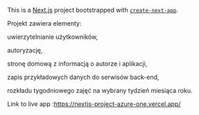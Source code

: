 This is a [Next.js](https://nextjs.org) project bootstrapped with [`create-next-app`](https://github.com/vercel/next.js/tree/canary/packages/create-next-app).

Projekt zawiera elementy:

uwierzytelnianie użytkowników,

autoryzację,

stronę domową z informacją o autorze i aplikacji,

zapis przykładowych danych do serwisów back-end,

rozkładu tygodniowego zajęć na wybrany tydzień miesiąca roku. 

Link to live app :https://nextjs-project-azure-one.vercel.app/